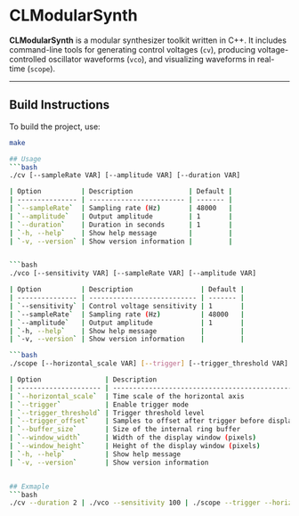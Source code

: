 # CLModularSynth

**CLModularSynth** is a modular synthesizer toolkit written in C++. It includes command-line tools for generating control voltages (`cv`), producing voltage-controlled oscillator waveforms (`vco`), and visualizing waveforms in real-time (`scope`).

---

## Build Instructions

To build the project, use:

```bash
make

## Usage
```bash
./cv [--sampleRate VAR] [--amplitude VAR] [--duration VAR]

| Option          | Description              | Default |
| --------------- | ------------------------ | ------- |
| `--sampleRate`  | Sampling rate (Hz)       | 48000   |
| `--amplitude`   | Output amplitude         | 1       |
| `--duration`    | Duration in seconds      | 1       |
| `-h, --help`    | Show help message        |         |
| `-v, --version` | Show version information |         |


```bash
./vco [--sensitivity VAR] [--sampleRate VAR] [--amplitude VAR]

| Option          | Description                 | Default |
| --------------- | --------------------------- | ------- |
| `--sensitivity` | Control voltage sensitivity | 1       |
| `--sampleRate`  | Sampling rate (Hz)          | 48000   |
| `--amplitude`   | Output amplitude            | 1       |
| `-h, --help`    | Show help message           |         |
| `-v, --version` | Show version information    |         |

```bash
./scope [--horizontal_scale VAR] [--trigger] [--trigger_threshold VAR] [--trigger_offset VAR] [--buffer_size VAR] [--window_width VAR] [--window_height VAR]

| Option                | Description                                    | Default |
| --------------------- | ---------------------------------------------- | ------- |
| `--horizontal_scale`  | Time scale of the horizontal axis              | 48000   |
| `--trigger`           | Enable trigger mode                            |         |
| `--trigger_threshold` | Trigger threshold level                        | 0.01    |
| `--trigger_offset`    | Samples to offset after trigger before display | 0       |
| `--buffer_size`       | Size of the internal ring buffer               | 800     |
| `--window_width`      | Width of the display window (pixels)           | 800     |
| `--window_height`     | Height of the display window (pixels)          | 400     |
| `-h, --help`          | Show help message                              |         |
| `-v, --version`       | Show version information                       |         |


## Exmaple
```bash
./cv --duration 2 | ./vco --sensitivity 100 | ./scope --trigger --horizontal_scale 800



